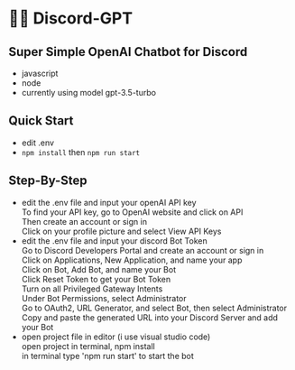 # 🤖💬 Discord-GPT
## Super Simple OpenAI Chatbot for Discord
- javascript
- node
- currently using model gpt-3.5-turbo
## Quick Start
- edit .env
- `npm install` then `npm run start`

## Step-By-Step
- edit the .env file and input your openAI API key <br>
To find your API key, go to OpenAI website and click on API <br>
Then create an account or sign in <br>
Click on your profile picture and select View API Keys <br>
- edit the .env file and input your discord Bot Token <br>
Go to Discord Developers Portal and create an account or sign in <br>
Click on Applications, New Application, and name your app <br>
Click on Bot, Add Bot, and name your Bot <br>
Click Reset Token to get your Bot Token <br>
Turn on all Privileged Gateway Intents <br>
Under Bot Permissions, select Administrator <br>
Go to OAuth2, URL Generator, and select Bot, then select Administrator <br>
Copy and paste the generated URL into your Discord Server and add your Bot <br>
- open project file in editor (i use visual studio code) <br>
open project in terminal, npm install <br>
in terminal type 'npm run start' to start the bot <br>
